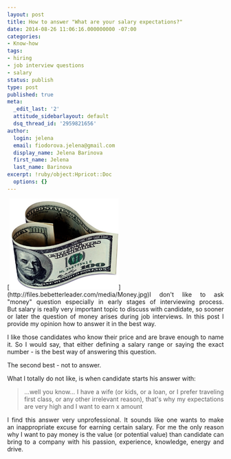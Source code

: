 ```yaml
---
layout: post
title: How to answer "What are your salary expectations?"
date: 2014-08-26 11:06:16.000000000 -07:00
categories:
- Know-how
tags:
- hiring
- job interview questions
- salary
status: publish
type: post
published: true
meta:
  _edit_last: '2'
  attitude_sidebarlayout: default
  dsq_thread_id: '2959821656'
author:
  login: jelena
  email: fiodorova.jelena@gmail.com
  display_name: Jelena Barinova
  first_name: Jelena
  last_name: Barinova
excerpt: !ruby/object:Hpricot::Doc
  options: {}
---
```

<p style="text-align: justify;">[<img class="alignleft wp-image-553 " 
src="assets/Money.jpg" alt="Money" width="254" height="211" 
/>](http://files.bebetterleader.com/media/Money.jpg)I don't like to ask 
"money" question especially in early stages of interviewing process. 
But salary is really very important topic to discuss with candidate, so sooner 
or later the question of money arises during job interviews. In this post I 
provide my opinion how to answer it in the best way.</p> 
<p style="text-align: justify;">I like those candidates who know their price 
and are brave enough to name it. So I would say, that either defining a salary 
range or saying the exact number - is the best way of answering this 
question.</p> 
<p style="text-align: justify;">The second best - not to answer.</p> 
<p style="text-align: justify;">What I totally do not like, is when candidate 
starts his answer with:</p> 
<blockquote> 
<p style="text-align: justify;">...well you know... I have a wife (or kids, or 
a loan, or I prefer traveling first class, or any other irrelevant reason), 
that's why my expectations are very high and I want to earn x amount</p> 
</blockquote> 
<p style="text-align: justify;">I find this answer very unprofessional. It 
sounds like one wants to make an inappropriate excuse for earning certain 
salary. For me the only reason why I want to pay money is the value (or 
potential value) than candidate can bring to a company with his passion, 
experience, knowledge, energy and drive.</p> 